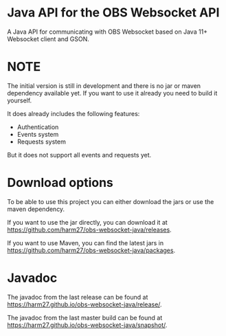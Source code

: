 # Java API for the OBS Websocket API
A Java API for communicating with OBS Websocket based on Java 11+ Websocket client and GSON.

# NOTE
The initial version is still in development and there is no jar or maven dependency available yet. 
If you want to use it already you need to build it yourself. 

It does already includes the following features:
* Authentication
* Events system
* Requests system

But it does not support all events and requests yet. 

# Download options
To be able to use this project you can either download the jars or use the maven dependency. 

If you want to use the jar directly, you can download it at https://github.com/harm27/obs-websocket-java/releases.

If you want to use Maven, you can find the latest jars in https://github.com/harm27/obs-websocket-java/packages. 

# Javadoc
The javadoc from the last release can be found at https://harm27.github.io/obs-websocket-java/release/.

The javadoc from the last master build can be found at https://harm27.github.io/obs-websocket-java/snapshot/.
